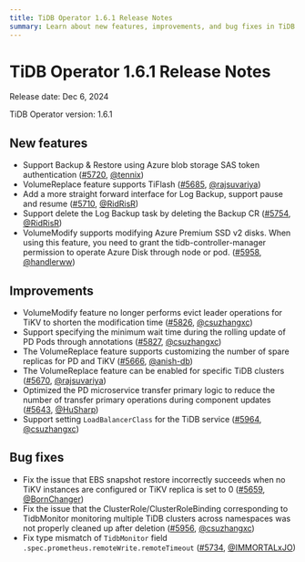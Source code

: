```yaml
---
title: TiDB Operator 1.6.1 Release Notes
summary: Learn about new features, improvements, and bug fixes in TiDB Operator 1.6.1.
---
```


# TiDB Operator 1.6.1 Release Notes

Release date: Dec 6, 2024

TiDB Operator version: 1.6.1

## New features

- Support Backup & Restore using Azure blob storage SAS token authentication ([#5720](https://github.com/pingcap/tidb-operator/pull/5720), [@tennix](https://github.com/tennix))
- VolumeReplace feature supports TiFlash ([#5685](https://github.com/pingcap/tidb-operator/pull/5685), [@rajsuvariya](https://github.com/rajsuvariya))
- Add a more straight forward interface for Log Backup, support pause and resume ([#5710](https://github.com/pingcap/tidb-operator/pull/5710), [@RidRisR](https://github.com/RidRisR))
- Support delete the Log Backup task by deleting the Backup CR ([#5754](https://github.com/pingcap/tidb-operator/pull/5754), [@RidRisR](https://github.com/RidRisR))
- VolumeModify supports modifying Azure Premium SSD v2 disks. When using this feature, you need to grant the tidb-controller-manager permission to operate Azure Disk through node or pod. ([#5958](https://github.com/pingcap/tidb-operator/pull/5958), [@handlerww](https://github.com/handlerww))

## Improvements

- VolumeModify feature no longer performs evict leader operations for TiKV to shorten the modification time ([#5826](https://github.com/pingcap/tidb-operator/pull/5826), [@csuzhangxc](https://github.com/csuzhangxc))
- Support specifying the minimum wait time during the rolling update of PD Pods through annotations ([#5827](https://github.com/pingcap/tidb-operator/pull/5827), [@csuzhangxc](https://github.com/csuzhangxc))
- The VolumeReplace feature supports customizing the number of spare replicas for PD and TiKV ([#5666](https://github.com/pingcap/tidb-operator/pull/5666), [@anish-db](https://github.com/anish-db))
- The VolumeReplace feature can be enabled for specific TiDB clusters ([#5670](https://github.com/pingcap/tidb-operator/pull/5670), [@rajsuvariya](https://github.com/rajsuvariya))
- Optimized the PD microservice transfer primary logic to reduce the number of transfer primary operations during component updates ([#5643](https://github.com/pingcap/tidb-operator/pull/5643), [@HuSharp](https://github.com/HuSharp))
- Support setting `LoadBalancerClass` for the TiDB service ([#5964](https://github.com/pingcap/tidb-operator/pull/5964), [@csuzhangxc](https://github.com/csuzhangxc))

## Bug fixes

- Fix the issue that EBS snapshot restore incorrectly succeeds when no TiKV instances are configured or TiKV replica is set to 0 ([#5659](https://github.com/pingcap/tidb-operator/pull/5659), [@BornChanger](https://github.com/BornChanger))
- Fix the issue that the ClusterRole/ClusterRoleBinding corresponding to TidbMonitor monitoring multiple TiDB clusters across namespaces was not properly cleaned up after deletion ([#5956](https://github.com/pingcap/tidb-operator/pull/5956), [@csuzhangxc](https://github.com/csuzhangxc))
- Fix type mismatch of `TidbMonitor` field `.spec.prometheus.remoteWrite.remoteTimeout` ([#5734](https://github.com/pingcap/tidb-operator/pull/5734), [@IMMORTALxJO](https://github.com/IMMORTALxJO))
